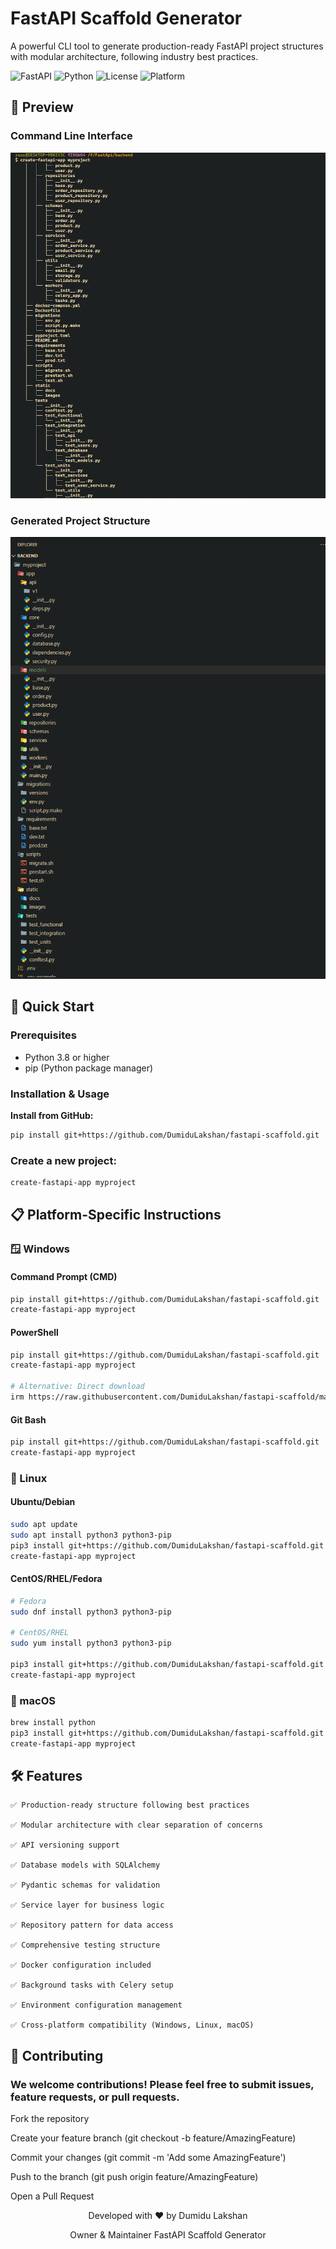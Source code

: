 # FastAPI Scaffold Generator

A powerful CLI tool to generate production-ready FastAPI project structures with modular architecture, following industry best practices.

![FastAPI](https://img.shields.io/badge/FastAPI-005571?style=for-the-badge&logo=fastapi)
![Python](https://img.shields.io/badge/python-3670A0?style=for-the-badge&logo=python&logoColor=ffdd54)
![License](https://img.shields.io/badge/license-MIT-blue?style=for-the-badge)
![Platform](https://img.shields.io/badge/platform-windows%20%7C%20linux%20%7C%20macOS-lightgrey?style=for-the-badge)

## 📸 Preview

### Command Line Interface

![CLI Preview](https://github.com/DumiduLakshan/fastapi-scaffold/raw/main/assests/Screenshot_1.png)

### Generated Project Structure

![Project Structure](https://github.com/DumiduLakshan/fastapi-scaffold/raw/main/assests/Screenshot_2.png)

## 🚀 Quick Start

### Prerequisites

- Python 3.8 or higher
- pip (Python package manager)

### Installation & Usage

**Install from GitHub:**

```bash
pip install git+https://github.com/DumiduLakshan/fastapi-scaffold.git
```

### Create a new project:

```bash
create-fastapi-app myproject
```

## 📋 Platform-Specific Instructions

### 🪟 Windows

#### Command Prompt (CMD)

```bash
pip install git+https://github.com/DumiduLakshan/fastapi-scaffold.git
create-fastapi-app myproject
```

#### PowerShell

```bash
pip install git+https://github.com/DumiduLakshan/fastapi-scaffold.git
create-fastapi-app myproject

# Alternative: Direct download
irm https://raw.githubusercontent.com/DumiduLakshan/fastapi-scaffold/main/create_fastapi_app.py | python - myproject
```

#### Git Bash

```bash
pip install git+https://github.com/DumiduLakshan/fastapi-scaffold.git
create-fastapi-app myproject
```

### 🐧 Linux

#### Ubuntu/Debian

```bash
sudo apt update
sudo apt install python3 python3-pip
pip3 install git+https://github.com/DumiduLakshan/fastapi-scaffold.git
create-fastapi-app myproject
```

#### CentOS/RHEL/Fedora

```bash
# Fedora
sudo dnf install python3 python3-pip

# CentOS/RHEL
sudo yum install python3 python3-pip

pip3 install git+https://github.com/DumiduLakshan/fastapi-scaffold.git
create-fastapi-app myproject
```

###  macOS

```bash
brew install python
pip3 install git+https://github.com/DumiduLakshan/fastapi-scaffold.git
create-fastapi-app myproject
```

## 🛠️ Features

    ✅ Production-ready structure following best practices

    ✅ Modular architecture with clear separation of concerns

    ✅ API versioning support

    ✅ Database models with SQLAlchemy

    ✅ Pydantic schemas for validation

    ✅ Service layer for business logic

    ✅ Repository pattern for data access

    ✅ Comprehensive testing structure

    ✅ Docker configuration included

    ✅ Background tasks with Celery setup

    ✅ Environment configuration management

    ✅ Cross-platform compatibility (Windows, Linux, macOS)

## 🤝 Contributing

### We welcome contributions! Please feel free to submit issues, feature requests, or pull requests.

Fork the repository

Create your feature branch (git checkout -b feature/AmazingFeature)

Commit your changes (git commit -m 'Add some AmazingFeature')

Push to the branch (git push origin feature/AmazingFeature)

Open a Pull Request

<div align="center">
Developed with ❤️ by Dumidu Lakshan

Owner & Maintainer
FastAPI Scaffold Generator

</div>

